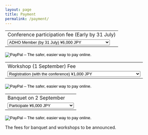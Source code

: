 ```yaml
---
layout: page
title: Payment
permalink: /payment/
---
```




<form target="paypal" action="https://www.paypal.com/cgi-bin/webscr" method="post">
<input type="hidden" name="cmd" value="_s-xclick">
<input type="hidden" name="hosted_button_id" value="A6KCFRYU6872S">
<table>
<tr><td><input type="hidden" name="on0" value="Conference participation fee (Early by 31 July)">Conference participation fee (Early by 31 July)</td></tr><tr><td><select name="os0">
	<option value="ADHO Member (by 31 July)">ADHO Member (by 31 July) ¥6,000 JPY</option>
	<option value="ADHO student member (by 31 July)">ADHO student member (by 31 July) ¥2,000 JPY</option>
	<option value="Non-ADHO member (by 31 July)">Non-ADHO member (by 31 July) ¥18,000 JPY</option>
	<option value="Non-ADHO student member (by 31 July)">Non-ADHO student member (by 31 July) ¥5,000 JPY</option>
</select> </td></tr>
</table>
<input type="hidden" name="currency_code" value="JPY">
<input type="image" src="https://www.paypalobjects.com/en_GB/i/btn/btn_cart_LG.gif" border="0" name="submit" alt="PayPal – The safer, easier way to pay online.">
<img alt="" border="0" src="https://www.paypalobjects.com/ja_JP/i/scr/pixel.gif" width="1" height="1">
</form>


<form target="paypal" action="https://www.paypal.com/cgi-bin/webscr" method="post">
<input type="hidden" name="cmd" value="_s-xclick">
<input type="hidden" name="hosted_button_id" value="28HRJD82VADGA">
<table>
<tr><td><input type="hidden" name="on0" value="Workshop (1 September) Fee">Workshop (1 September) Fee</td></tr><tr><td><select name="os0">
	<option value="Registration (with the conference)">Registration (with the conference) ¥1,000 JPY</option>
	<option value="Registration (workshop only)">Registration (workshop only) ¥3,000 JPY</option>
	<option value="Student registration (with the conference / workshop only)">Student registration (with the conference / workshop only) ¥1,000 JPY</option>
</select> </td></tr>
</table>
<input type="hidden" name="currency_code" value="JPY">
<input type="image" src="https://www.paypalobjects.com/en_GB/i/btn/btn_cart_LG.gif" border="0" name="submit" alt="PayPal – The safer, easier way to pay online.">
<img alt="" border="0" src="https://www.paypalobjects.com/ja_JP/i/scr/pixel.gif" width="1" height="1">
</form>


<form target="paypal" action="https://www.paypal.com/cgi-bin/webscr" method="post">
<input type="hidden" name="cmd" value="_s-xclick">
<input type="hidden" name="hosted_button_id" value="XF9Y4GWVX6QH8">
<table>
<tr><td><input type="hidden" name="on0" value="Banquet on 2 September">Banquet on 2 September</td></tr><tr><td><select name="os0">
	<option value="Participate">Participate ¥6,000 JPY</option>
	<option value="Participate (Student)">Participate (Student) ¥4,000 JPY</option>
</select> </td></tr>
</table>
<input type="hidden" name="currency_code" value="JPY">
<input type="image" src="https://www.paypalobjects.com/en_GB/i/btn/btn_cart_LG.gif" border="0" name="submit" alt="PayPal – The safer, easier way to pay online.">
<img alt="" border="0" src="https://www.paypalobjects.com/ja_JP/i/scr/pixel.gif" width="1" height="1">
</form>




The fees for banquet and workshops to be announced.
